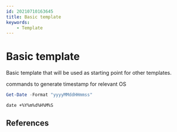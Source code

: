 ```yaml
---
id: 20210710163645
title: Basic template 
keywords: 
    - Template
---
```


# Basic template 

Basic template that will be used as starting point for other templates.

commands to generate timestamp for relevant OS

```Powershell
Get-Date -Format "yyyyMMddHHmmss"
```

```shell
date +%Y%m%d%H%M%S
```

## References
